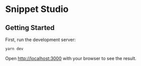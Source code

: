 # Snippet Studio

## Getting Started

First, run the development server:

```bash
yarn dev
```

Open [http://localhost:3000](http://localhost:3000) with your browser to see the result.

